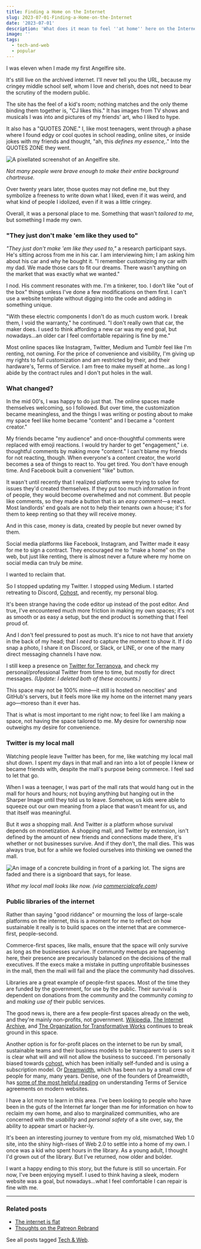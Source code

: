 ```yaml
---
title: Finding a Home on the Internet
slug: 2023-07-01-Finding-a-Home-on-the-Internet
date: '2023-07-01'
description: 'What does it mean to feel ''at home'' here on the Internet?'
image: ''
tags:
  - tech-and-web
  - popular
---
```


I was eleven when I made my first Angelfire site.

It's still live on the archived internet. I'll never tell you the URL, because my cringey middle school self, whom I love and cherish, does not need to bear the scrutiny of the modern public.

The site has the feel of a kid's room; nothing matches and the only theme binding them together is, "CJ likes this." It has images from TV shows and musicals I was into and pictures of my friends' art, who I liked to hype.

It also has a "QUOTES ZONE." I, like most teenagers, went through a phase where I found edgy or cool quotes in school reading, online sites, or inside jokes with my friends and thought, "ah, this _defines my essence,_." Into the QUOTES ZONE they went.

![A pixellated screenshot of an Angelfire site.](angelfire-site.png)

_Not many people were brave enough to make their entire background chartreuse._

Over twenty years later, those quotes may not define me, but they symbolize a freeness to write down what I liked, even if it was weird, and what kind of people I idolized, even if it was a little cringey.

Overall, it was a personal place to me. Something that wasn't _tailored to me,_ but something I made my own.

### "They just don't make 'em like they used to"

_"They just don't make 'em like they used to,"_ a research participant says. He's sitting across from me in his car. I am interviewing him; I am asking him about his car and why he bought it. "I remember customizing my car with my dad. We made those cars to fit our dreams. There wasn't anything on the market that was exactly what we wanted."

I nod. His comment resonates with me. I'm a tinkerer, too. I don't like "out of the box" things unless I've done a few modifications on them first. I can't use a website template without digging into the code and adding in something unique.

"With these electric components I don't do as much custom work. I break them, I void the warranty," he continued. "I don't really own that car, the maker does. I used to think affording a new car was my end goal, but nowadays...an older car I feel comfortable repairing is fine by me."

Most online spaces like Instagram, Twitter, Medium and Tumblr feel like I'm renting, not owning. For the price of convenience and visibility, I'm giving up my rights to full customization and am restricted by their, and their hardware's, Terms of Service. I am free to make myself at home...as long I abide by the contract rules and I don't put holes in the wall.

### What changed?

In the mid 00's, I was happy to do just that. The online spaces made themselves welcoming, so I followed. But over time, the customization became meaningless, and the things I was writing or posting about to make my space feel like home became "content" and I became a "content creator."

My friends became "my audience" and once-thoughtful comments were replaced with emoji reactions. I would try harder to get "engagement," i.e. thoughtful comments by making more "content." I can't blame my friends for not reacting, though. When everyone's a content creator, the world becomes a sea of things to react to. You get tired. You don't have enough time. And Facebook built a convenient "like" button.

It wasn't until recently that I realized platforms were trying to solve for issues they'd created themselves. If they put too much information in front of people, they would become overwhelmed and not comment. But people like comments, so they made a button that is an _easy comment_—a react. Most landlords' end goals are not to help their tenants own a house; it's for them to keep renting so that they will receive money.

And in this case, money is data, created by people but never owned by them.

Social media platforms like Facebook, Instagram, and Twitter made it easy for me to sign a contract. They encouraged me to "make a home" on the web, but just like renting, there is almost never a future where my home on social media can truly be _mine._

I wanted to reclaim that.

So I stopped updating my Twitter. I stopped using Medium. I started retreating to Discord, [Cohost](https://cohost.org/illuminesce), and recently, my personal blog.

It's been strange having the code editor up instead of the post editor. And true, I've encountered much more friction in making my own spaces; it's not as smooth or as easy a setup, but the end product is something that I feel proud of.

And I don't feel pressured to post as much. It's nice to not have that anxiety in the back of my head; that I _need_ to capture the moment to show it. If I do snap a photo, I share it on Discord, or Slack, or LINE, or one of the many direct messaging channels I have now.

I still keep a presence on [Twitter for Terranova](https://twitter.com/playterranova/), and check my personal/professional Twitter from time to time, but mostly for direct messages. _(Update: I deleted both of these accounts.)_

This space may not be 100% mine—it still is hosted on neocities' and GitHub's servers, but it feels more like my home on the internet many years ago—moreso than it ever has.

That is what is most important to me right now; to feel like I am making a space, not having the space tailored to me. My desire for ownership now outweighs my desire for convenience.

### Twitter is my local mall

Watching people leave Twitter has been, for me, like watching my local mall shut down. I spent my days in that mall and ran into a lot of people I knew or became friends with, despite the mall's purpose being commerce. I feel sad to let that go.

When I was a teenager, I was part of the mall rats that would hang out in the mall for hours and hours; not buying anything but hanging out in the Sharper Image until they told us to leave. Somehow, us kids were able to squeeze out our own meaning from a place that wasn't meant for us, and that itself was meaningful.

But it _was_ a shopping mall. And Twitter _is_ a platform whose survival depends on monetization. A shopping mall, and Twitter by extension, isn't defined by the amount of new friends and connections made there, it's whether or not businesses survive. And if they don't, the mall dies. This was always true, but for a while we fooled ourselves into thinking we owned the mall.

![An image of a concrete building in front of a parking lot. The signs are faded and there is a signboard that says, for lease.](mall.png)

_What my local mall looks like now. (via [commercialcafe.com](https://www.commercialcafe.com/))_

### Public libraries of the internet

Rather than saying "good riddance" or mourning the loss of large-scale platforms on the internet, this is a moment for me to reflect on how sustainable it really is to build spaces on the internet that are commerce-first, people-second.

Commerce-first spaces, like malls, ensure that the space will only survive as long as the businesses survive. If community meetups are happening here, their presence are precariously balanced on the decisions of the mall executives. If the execs make a mistake in putting unprofitable businesses in the mall, then the mall will fail and the place the community had dissolves.

Libraries are a great example of people-first spaces. Most of the time they are funded by the government, for use by the public. Their survival is dependent on donations from the community and the community _coming to_ and _making use of_ their public services.

The good news is, there are a few people-first spaces already on the web, and they're mainly non-profits, not government. [Wikipedia,](https://www.wikipedia.org/) [The Internet Archive,](https://archive.org/) and [The Organization for Transformative Works](https://www.transformativeworks.org/) continues to break ground in this space.

Another option is for for-profit places on the internet to be run by small, sustainable teams and their business models to be transparent to users so it is clear what will and will not allow the business to succeed. I'm personally biased towards [cohost,](https://cohost.org/) which has been initially self-funded and is using a subscription model. Or [Dreamwidth,](https://www.dreamwidth.org/) which has been run by a small crew of people for many, many years. Denise, one of the founders of Dreamwidth, has [some of the most helpful reading](https://synecdochic.dreamwidth.org/786741.html) on understanding Terms of Service agreements on modern websites.

I have a lot more to learn in this area. I've been looking to people who have been in the guts of the Internet far longer than me for information on how to reclaim my own home, and also to marginalized communities, who are concerned with the _usability_ and _personal safety_ of a site over, say, the ability to appear smart or hacker-ly.

It's been an interesting journey to venture from my old, mismatched Web 1.0 site, into the shiny high-rises of Web 2.0 to settle into a home of my own. I once was a kid who spent hours in the library. As a young adult, I thought I'd grown out of the library. But I've returned, now older and bolder.

I want a happy ending to this story, but the future is still so uncertain. For now, I've been enjoying myself. I used to think having a sleek, modern website was a goal, but nowadays...what I feel comfortable I can repair is fine with me.

---

### Related posts

* [The internet is flat](/blog/posts/2023-03-10-The-internet-is-flat/)
* [Thoughts on the Patreon Rebrand](/blog/posts/2023-10-05-Patreon-Rebrand/)

See all posts tagged [Tech & Web](/tags/tech-and-web/).
